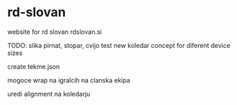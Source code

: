 # rd-slovan

website for rd slovan
rdslovan.si

TODO:
slika pirnat, stopar, cvijo
test new koledar concept for diferent device sizes

create tekme.json

mogoce wrap na igralcih na clanska ekipa

uredi alignment na koledarju

